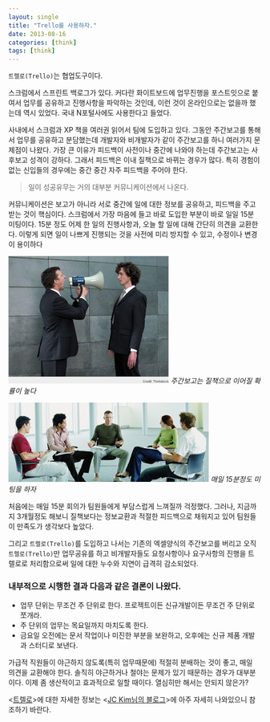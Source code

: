 ```yaml
---
layout: single
title: "Trello를 사용하자."
date: 2013-08-16
categories: [think]
tags: [think]
---
```


`트렐로(Trello)`는 협업도구이다.

스크럼에서 스프린트 백로그가 있다. 커다란 화이트보드에 업무진행을 포스트잇으로 붙여서 업무를 공유하고 진행사항을 파악하는 것인데, 이런 것이 온라인으로는 없을까 했는데 역시 있었다.
국내 N포털사에도 사용한다고 들었다.

사내에서 스크럼과 XP 책을 여러권 읽어서 팀에 도입하고 있다.
그동안 주간보고를 통해서 업무를 공유하고 분담했는데 개발자와 비개발자가 같이 주간보고를 하니 여러가지 문제점이 나왔다.
가장 큰 이유가 피드백이 사전이나 중간에 나와야 하는데 주간보고는 사후보고 성격이 강하다. 그래서 피드백은 이내 질책으로 바뀌는 경우가 많다. 특히 경험이 없는 신입들의 경우에는 중간 중간 자주 피드백을 주어야 한다.

> 일이 성공유무는 거의 대부분 커뮤니케이션에서 나온다.

커뮤니케이션은 보고가 아니라 서로 중간에 일에 대한 정보를 공유하고, 피드백을 주고 받는 것이 핵심이다.
스크럼에서 가장 마음에 들고 바로 도입한 부분이 바로 일일 15분 미팅이다.
15분 정도 어제 한 일의 진행사항과, 오늘 할 일에 대해 간단히 의견을 교환한다.
이렇게 되면 일이 나쁘게 진행되는 것을 사전에 미리 방지할 수 있고, 수정이나 변경이 용이하다

![feedback](/assets/images/feedback.jpg)
_주간보고는 질책으로 이어질 확률이 높다_

![meeting](/assets/images/meeting.jpg)
_매일 15분정도 미팅을 하자_

처음에는 매일 15분 회의가 팀원들에게 부담스럽게 느껴질까 걱정했다.
그러나, 지금까지 3개월정도 해보니 질책보다는 정보교환과 적절한 피드백으로 채워지고 있어 팀원들이 만족도가 생각보다 높았다.

그리고 `트렐로(Trello)`를 도입하고 나서는 기존의 엑셀양식의 주간보고를 버리고 오직 `트렐로(Trello)`만 업무공유를 하고 비개발자들도 요청사항이나 요구사항의 진행을 트렐로로 처리함으로써 일에 대한 누수와 지연이 급격히 감소되었다.

### 내부적으로 시행한 결과 다음과 같은 결론이 나왔다.

-   업무 단위는 무조건 주 단위로 한다. 프로젝트이든 신규개발이든 무조건 주 단위로 쪼개라.
-   주 단위의 업무는 목요일까지 마치도록 한다.
-   금요일 오전에는 문서 작업이나 미진한 부분을 보완하고, 오후에는 신규 제품 개발과 스터디로 보낸다.

가급적 직원들이 야근하지 않도록(특히 업무때문에) 적절히 분배하는 것이 좋고, 매일 의견을 교환해야 한다. 솔직히 야근하거나 철야는 문제가 있기 때문하는 경우가 대부분이다.
이제 좀 생산적이고 효과적으로 일할 때이다. 열심히만 해서는 안되지 않은가?

<[트렐로](https://trello.com)>에 대한 자세한 정보는
<[JC Kim님의 블로그](http://spoqa.github.io/2012/01/02/trello.html)>에 아주 자세히 나와있으니 참조하기 바란다.
